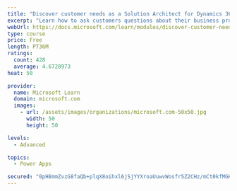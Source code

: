 ```yaml
---
title: "Discover customer needs as a Solution Architect for Dynamics 365 and Power Platform"
excerpt: "Learn how to ask customers questions about their business processes and feature requirements to create a viable solution."
webUrl: https://docs.microsoft.com/learn/modules/discover-customer-needs/
type: course
price: Free
length: PT36M
ratings:
  count: 428
  average: 4.6728973
heat: 50

provider:
  name: Microsoft Learn
  domain: microsoft.com
  images:
    - url: /assets/images/organizations/microsoft.com-50x50.jpg
      width: 50
      height: 50

levels:
  - Advanced

topics:
  - Power Apps

secured: "0pH8mmZvzG8faQb+plqX8oihxl6jSjYYXroaUuwvWosfr5Z2CHz/mCt0kfMGHHOl7IaaVo8+theexq18pQ039XGrjx6tP3QW2H2qqrhLTTzy8caxo0gdDpvXoiR7lK0+drtjT7sLGF9naA1n9horOjBnODI5yWx2exSnzHZlhSKFiHKADqzYDlHYwqeIm7m8zGz9vWKmJ4tWGjfrtHSmMf81yLXy4FYIimnller2FBCb0b1J5wUSbLhHPlIz+eMXhdEJXQFUIDZH0qt4baA9lmVYg8LWMiZvGF1mDG7wU8WLjtnas0WqI0ETNPEL+Cz3Zf7uWfwHRxMvrXm+cWXaE18gHUtoASddCIOdVc9Fwr9pFU/TVO/mnrjDO9cehrfs7kyFBCOKF0iPxVzaieu/xF3lIWHkmn1cRxbHd+rS5LU=;hjnE205Th79XdmIgSOTUNA=="
---
```


